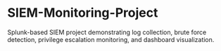 # SIEM-Monitoring-Project
Splunk-based SIEM project demonstrating log collection, brute force detection, privilege escalation monitoring, and dashboard visualization.
